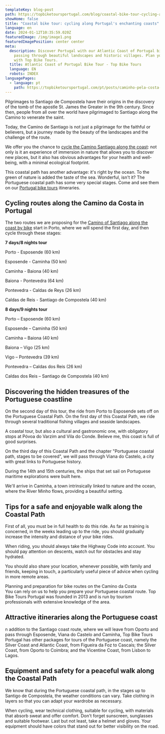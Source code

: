 ```yaml
---
templateKey: blog-post
path: https://topbiketoursportugal.com/blog/coastal-bike-tour-cycling-along-portugals-enchanting-coasts
showHome: false
title: "Coastal bike tour: cycling along Portugal's enchanting coasts"
language: en
date: 2024-01-12T10:35:59.020Z
featuredImage: /img/image1.png
featuredImagePosition: center center
meta:
  description: Discover Portugal with our Atlantic Coast of Portugal bike tour
    passing through beautiful landscapes and historic villages. Plan your trip
    with Top Bike Tours.
  title: Atlantic Coast of Portugal Bike Tour - Top Bike Tours
  language: EN
  robots: INDEX
languagePages:
  - language: pt
    path: https://topbiketoursportugal.com/pt/posts/caminho-pela-costa-de-bicicleta-pedalar-pelas-costas-encantadoras-de-portugal//
---
```

Pilgrimages to Santiago de Compostela have their origins in the discovery of the tomb of the apostle St. James the Greater in the 9th century. Since then, people from all over the world have pilgrimaged to Santiago along the Camino to venerate the saint.



Today, the Camino de Santiago is not just a pilgrimage for the faithful or believers, but a journey made by the beauty of the landscapes and the challenge of the route.

We offer you the chance to [cycle the Camino Santiago along the coast](https://topbiketoursportugal.com/santiago-compostela-pela-costa/): not only is it an experience of immersion in nature that allows you to discover new places, but it also has obvious advantages for your health and well-being, with a minimal ecological footprint.



This coastal path has another advantage: it's right by the ocean. To the green of nature is added the taste of the sea. Wonderful, isn't it? The Portuguese coastal path has some very special stages. Come and see them on our [Portugal bike tours](https://topbiketoursportugal.com/) itineraries. 



## Cycling routes along the Camino da Costa in Portugal

The two routes we are proposing for the [Camino of Santiago along the coast by bike](https://topbiketoursportugal.com/santiago-compostela-pela-costa/) start in Porto, where we will spend the first day, and then cycle through these stages:



**7 days/8 nights tour**

Porto - Esposende (60 km)

Esposende - Caminha (50 km)

Caminha - Baiona (40 km)

Baiona - Pontevedra (64 km)

Pontevedra - Caldas de Reys (26 km)

Caldas de Reis - Santiago de Compostela (40 km)



**8 days/9 nights tour**

Porto – Esposende (60 km)

Esposende – Caminha (50 km)

Caminha – Baiona (40 km)

Baiona – Vigo (25 km)

Vigo – Pontevedra (39 km)

Pontevedra – Caldas dos Reis (26 km)

Caldas dos Reis – Santiago de Compostela (40 km)



## Discovering the hidden treasures of the Portuguese coastline

On the second day of this tour, the ride from Porto to Esposende sets off on the Portuguese Coastal Path. On the first day of this Coastal Path, we ride through several traditional fishing villages and seaside landscapes.

A coastal tour, but also a cultural and gastronomic one, with obligatory stops at Póvoa do Varzim and Vila do Conde. Believe me, this coast is full of good surprises.



On the third day of this Coastal Path and the chapter "Portuguese coastal path, stages to be covered", we will pass through Viana do Castelo, a city with great links to Portuguese history. 

During the 14th and 15th centuries, the ships that set sail on Portuguese maritime explorations were built here.  

We'll arrive in Caminha, a town intrinsically linked to nature and the ocean, where the River Minho flows, providing a beautiful setting.



## Tips for a safe and enjoyable walk along the Coastal Path

First of all, you must be in full health to do this ride. As far as training is concerned, in the weeks leading up to the ride, you should gradually increase the intensity and distance of your bike rides.



When riding, you should always take the Highway Code into account. You should pay attention on descents, watch out for obstacles and stay hydrated. 

You should also share your location, whenever possible, with family and friends, keeping in touch, a particularly useful piece of advice when cycling in more remote areas.



Planning and preparation for bike routes on the Camino da Costa\
You can rely on us to help you prepare your Portuguese coastal route. Top Bike Tours Portugal was founded in 2013 and is run by tourism professionals with extensive knowledge of the area.



## Attractive itineraries along the Portuguese coast

n addition to the Santiago coast route, where we will leave from Oporto and pass through Esposende, Viana do Castelo and Caminha, Top Bike Tours Portugal has other packages for tours of the Portuguese coast, namely the Silver Coast and Atlantic Coast, from Figueira da Foz to Cascais; the Silver Coast, from Oporto to Coimbra; and the Vicentine Coast, from Lisbon to Lagos.



## Equipment and safety for a peaceful walk along the Coastal Path

We know that during the Portuguese coastal path, in the stages up to Santigo de Compostela, the weather conditions can vary. Take clothing in layers so that you can adapt your wardrobe as necessary. 

When cycling, wear technical clothing, suitable for cycling, with materials that absorb sweat and offer comfort. Don't forget sunscreen, sunglasses and suitable footwear. Last but not least, take a helmet and gloves. Your equipment should have colors that stand out for better visibility on the road.